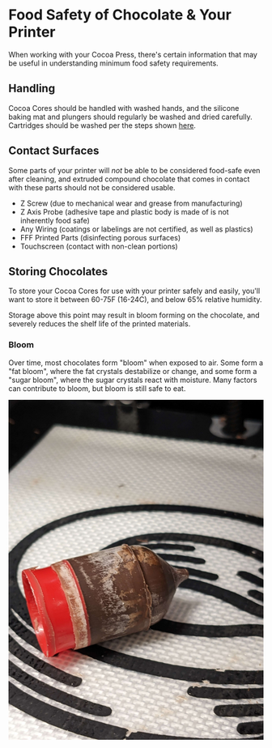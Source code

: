 # Food Safety of Chocolate & Your Printer

<!-- ellie section -->

When working with your Cocoa Press, there's certain information that may be useful in understanding minimum food safety requirements.

## Handling

Cocoa Cores should be handled with washed hands, and the silicone baking mat and plungers should regularly be washed and dried carefully.  Cartridges should be washed per the steps shown [here](../Printer/Cleaning.md).

## Contact Surfaces

Some parts of your printer will *not* be able to be considered food-safe even after cleaning, and extruded compound chocolate that comes in contact with these parts should not be considered usable.

 - Z Screw (due to mechanical wear and grease from manufacturing)
 - Z Axis Probe (adhesive tape and plastic body is made of is not inherently food safe)
 - Any Wiring (coatings or labelings are not certified, as well as plastics)
 - FFF Printed Parts (disinfecting porous surfaces)
 - Touchscreen (contact with non-clean portions)
 
## Storing Chocolates

To store your Cocoa Cores for use with your printer safely and easily, you'll want to store it between 60-75F (16-24C), and below 65% relative humidity.

Storage above this point may result in bloom forming on the chocolate, and severely reduces the shelf life of the printed materials.

### Bloom

Over time, most chocolates form "bloom" when exposed to air.  Some form a "fat bloom", where the fat crystals destabilize or change, and some form a "sugar bloom", where the sugar crystals react with moisture.  Many factors can contribute to bloom, but bloom is still safe to eat. 

![](../img/chocolate/bloom.jpg)